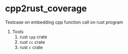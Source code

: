 # cpp2rust_coverage
Testcase on embedding cpp function call on rust program

1. Tools
    1. rust `cpp` crate
    2. rust `cc` crate
    3. rust `c` crate
